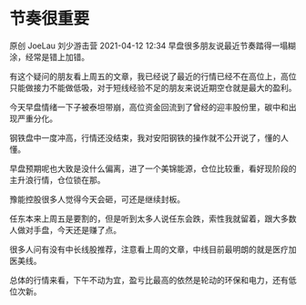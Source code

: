 # 节奏很重要

原创 JoeLau  刘少游击营  2021-04-12 12:34
早盘很多朋友说最近节奏踏得一塌糊涂，经常是错上加错。

有这个疑问的朋友看上周五的文章，我已经说了最近的行情已经不在高位上，高位只能做接力不能做低吸，对于短线经验不足的朋友来说近期空仓就是最大的盈利。

今天早盘情绪一下子被泰坦带崩，高位资金回流到了曾经的迎丰股份里，碳中和出现严重分化。

钢铁盘中一度冲高，行情还没结束，我对安阳钢铁的操作就不公开说了，懂的人懂。

早盘预期呢也大致是没什么偏离，进了一个美锦能源，仓位比较重，看好现阶段的主升浪行情，仓位锁在那。

豫能控股很多人觉得今天会砸，可还是继续封板。

任东本来上周五是要割的，但是听到太多人说任东会跌，索性我就留着，跟大多数人做对手盘，今天还是赚了点。

很多人问有没有中长线股推荐，注意看上周的文章，中线目前最明朗的就是医疗加医美线。

总体的行情来看，下午不动为宜，盈亏比最高的依然是轮动的环保和电力，还有低位次新。